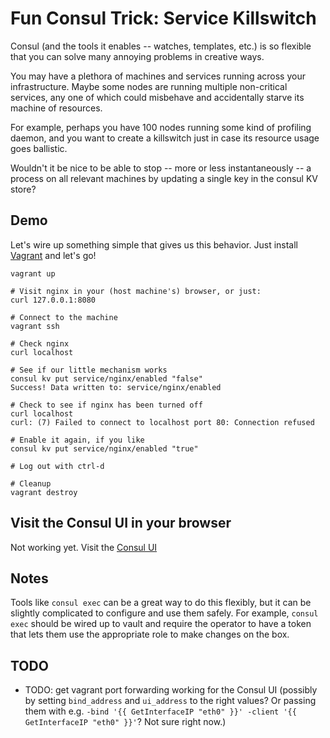 # Fun Consul Trick: Service Killswitch

Consul (and the tools it enables -- watches, templates, etc.) is so flexible that you can solve many annoying problems in creative ways.

You may have a plethora of machines and services running across your infrastructure. Maybe some nodes are running multiple non-critical services, any one of which could misbehave and accidentally starve its machine of resources.

For example, perhaps you have 100 nodes running some kind of profiling daemon, and you want to create a killswitch just in case its resource usage goes ballistic.

Wouldn't it be nice to be able to stop -- more or less instantaneously -- a process on all relevant machines by updating a single key in the consul KV store?

## Demo
Let's wire up something simple that gives us this behavior. Just install [Vagrant](https://www.vagrantup.com/) and let's go!

```
vagrant up

# Visit nginx in your (host machine's) browser, or just:
curl 127.0.0.1:8080

# Connect to the machine
vagrant ssh

# Check nginx
curl localhost

# See if our little mechanism works
consul kv put service/nginx/enabled "false"
Success! Data written to: service/nginx/enabled

# Check to see if nginx has been turned off
curl localhost
curl: (7) Failed to connect to localhost port 80: Connection refused

# Enable it again, if you like
consul kv put service/nginx/enabled "true"

# Log out with ctrl-d

# Cleanup
vagrant destroy
```

## Visit the Consul UI in your browser
Not working yet.
Visit the [Consul UI](http://127.0.0.1:8500/ui)



## Notes
Tools like `consul exec` can be a great way to do this flexibly, but it can be slightly complicated to configure and use them safely. For example, `consul exec` should be wired up to vault and require the operator to have a token that lets them use the appropriate role to make changes on the box.

## TODO
- TODO: get vagrant port forwarding working for the Consul UI (possibly by setting `bind_address` and `ui_address` to the right values? Or passing them with e.g. `-bind '{{ GetInterfaceIP "eth0" }}' -client '{{ GetInterfaceIP "eth0" }}'`? Not sure right now.)
